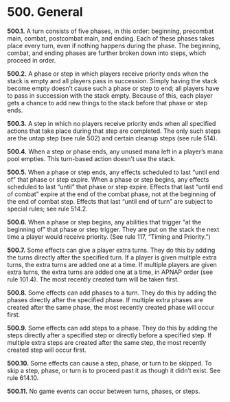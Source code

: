 # **500.** General

**500.1.** A turn consists of five phases, in this order: beginning, precombat main, combat, postcombat main, and ending. Each of these phases takes place every turn, even if nothing happens during the phase. The beginning, combat, and ending phases are further broken down into steps, which proceed in order.

**500.2.** A phase or step in which players receive priority ends when the stack is empty and all players pass in succession. Simply having the stack become empty doesn’t cause such a phase or step to end; all players have to pass in succession with the stack empty. Because of this, each player gets a chance to add new things to the stack before that phase or step ends.

**500.3.** A step in which no players receive priority ends when all specified actions that take place during that step are completed. The only such steps are the untap step (see rule 502) and certain cleanup steps (see rule 514).

**500.4.** When a step or phase ends, any unused mana left in a player’s mana pool empties. This turn-based action doesn’t use the stack.

**500.5.** When a phase or step ends, any effects scheduled to last “until end of” that phase or step expire. When a phase or step begins, any effects scheduled to last “until” that phase or step expire. Effects that last “until end of combat” expire at the end of the combat phase, not at the beginning of the end of combat step. Effects that last “until end of turn” are subject to special rules; see rule 514.2.

**500.6.** When a phase or step begins, any abilities that trigger “at the beginning of” that phase or step trigger. They are put on the stack the next time a player would receive priority. (See rule 117, “Timing and Priority.”)

**500.7.** Some effects can give a player extra turns. They do this by adding the turns directly after the specified turn. If a player is given multiple extra turns, the extra turns are added one at a time. If multiple players are given extra turns, the extra turns are added one at a time, in APNAP order (see rule 101.4). The most recently created turn will be taken first.

**500.8.** Some effects can add phases to a turn. They do this by adding the phases directly after the specified phase. If multiple extra phases are created after the same phase, the most recently created phase will occur first.

**500.9.** Some effects can add steps to a phase. They do this by adding the steps directly after a specified step or directly before a specified step. If multiple extra steps are created after the same step, the most recently created step will occur first.

**500.10.** Some effects can cause a step, phase, or turn to be skipped. To skip a step, phase, or turn is to proceed past it as though it didn’t exist. See rule 614.10.

**500.11.** No game events can occur between turns, phases, or steps.
